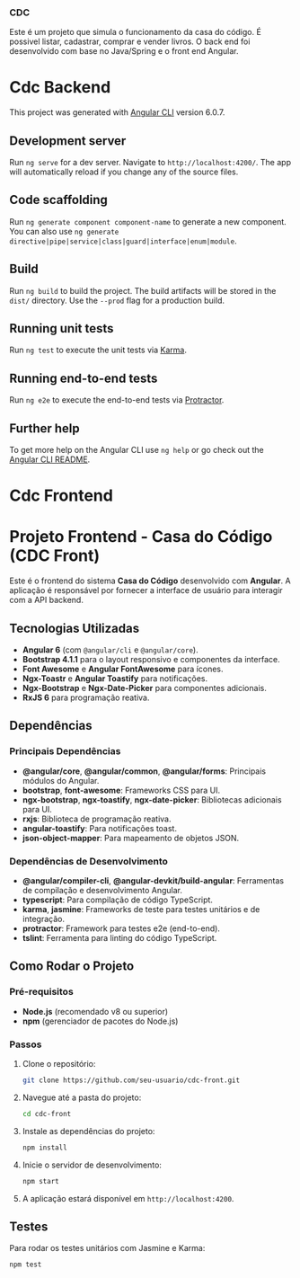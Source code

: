 ### CDC
Este é um projeto que simula o funcionamento da casa do código. É possivel listar, cadastrar, comprar e vender livros.
O back end foi desenvolvido com base no Java/Spring e o front end Angular.

# Cdc Backend

This project was generated with [Angular CLI](https://github.com/angular/angular-cli) version 6.0.7.

## Development server

Run `ng serve` for a dev server. Navigate to `http://localhost:4200/`. The app will automatically reload if you change any of the source files.

## Code scaffolding

Run `ng generate component component-name` to generate a new component. You can also use `ng generate directive|pipe|service|class|guard|interface|enum|module`.

## Build

Run `ng build` to build the project. The build artifacts will be stored in the `dist/` directory. Use the `--prod` flag for a production build.

## Running unit tests

Run `ng test` to execute the unit tests via [Karma](https://karma-runner.github.io).

## Running end-to-end tests

Run `ng e2e` to execute the end-to-end tests via [Protractor](http://www.protractortest.org/).

## Further help

To get more help on the Angular CLI use `ng help` or go check out the [Angular CLI README](https://github.com/angular/angular-cli/blob/master/README.md).

# Cdc Frontend

# Projeto Frontend - Casa do Código (CDC Front)

Este é o frontend do sistema **Casa do Código** desenvolvido com **Angular**. A aplicação é responsável por fornecer a interface de usuário para interagir com a API backend.

## Tecnologias Utilizadas

- **Angular 6** (com `@angular/cli` e `@angular/core`).
- **Bootstrap 4.1.1** para o layout responsivo e componentes da interface.
- **Font Awesome** e **Angular FontAwesome** para ícones.
- **Ngx-Toastr** e **Angular Toastify** para notificações.
- **Ngx-Bootstrap** e **Ngx-Date-Picker** para componentes adicionais.
- **RxJS 6** para programação reativa.

## Dependências

### Principais Dependências

- **@angular/core**, **@angular/common**, **@angular/forms**: Principais módulos do Angular.
- **bootstrap**, **font-awesome**: Frameworks CSS para UI.
- **ngx-bootstrap**, **ngx-toastify**, **ngx-date-picker**: Bibliotecas adicionais para UI.
- **rxjs**: Biblioteca de programação reativa.
- **angular-toastify**: Para notificações toast.
- **json-object-mapper**: Para mapeamento de objetos JSON.

### Dependências de Desenvolvimento

- **@angular/compiler-cli**, **@angular-devkit/build-angular**: Ferramentas de compilação e desenvolvimento Angular.
- **typescript**: Para compilação de código TypeScript.
- **karma**, **jasmine**: Frameworks de teste para testes unitários e de integração.
- **protractor**: Framework para testes e2e (end-to-end).
- **tslint**: Ferramenta para linting do código TypeScript.

## Como Rodar o Projeto

### Pré-requisitos

- **Node.js** (recomendado v8 ou superior)
- **npm** (gerenciador de pacotes do Node.js)

### Passos

1. Clone o repositório:

    ```bash
    git clone https://github.com/seu-usuario/cdc-front.git
    ```

2. Navegue até a pasta do projeto:

    ```bash
    cd cdc-front
    ```

3. Instale as dependências do projeto:

    ```bash
    npm install
    ```

4. Inicie o servidor de desenvolvimento:

    ```bash
    npm start
    ```

5. A aplicação estará disponível em `http://localhost:4200`.

## Testes

Para rodar os testes unitários com Jasmine e Karma:

```bash
npm test
